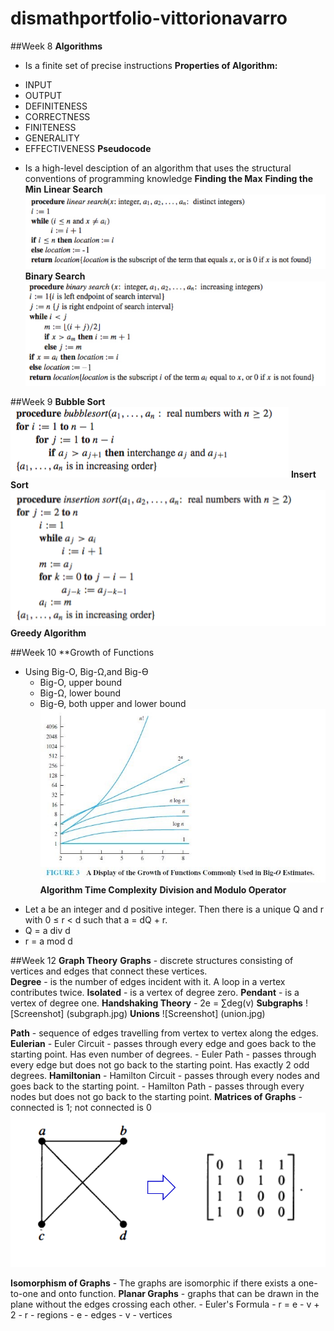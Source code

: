 # dismathportfolio-vittorionavarro

##Week 8
**Algorithms** 
  - Is a finite set of precise instructions
**Properties of Algorithm:**
  * INPUT 
  * OUTPUT
  * DEFINITENESS
  * CORRECTNESS
  * FINITENESS
  * GENERALITY
  * EFFECTIVENESS
**Pseudocode**
  - Is a high-level desciption of an algorithm that uses the structural conventions of programming knowledge
**Finding the Max**
**Finding the Min**
**Linear Search**
![Screenshot](linear.jpg)
**Binary Search**
![Screenshot](binary.jpg)

##Week 9
**Bubble Sort**
![Screenshot](bubblesort.jpg)
**Insert Sort**
![Screenshot](insertsort.jpg)
**Greedy Algorithm**

##Week 10
**Growth of Functions
  * Using Big-O, Big-Ω,and Big-ϴ
    - Big-O, upper bound
    - Big-Ω, lower bound
    - Big-ϴ, both upper and lower bound
![Screenshot](bigo.jpg)
**Algorithm Time Complexity**
**Division and Modulo Operator**
  - Let a be an integer and d positive integer. Then there is a unique Q and r with 0 ≤ r < d such that a = dQ + r.
  - Q = a div d
  - r = a mod d

##Week 12
**Graph Theory**
  **Graphs** - discrete structures consisting of vertices and edges that connect these vertices.  
  **Degree** - is the number of edges incident with it. A loop in a vertex contributes twice.
  **Isolated** - is a vertex of degree zero.
  **Pendant** - is a vertex of degree one.
  **Handshaking Theory** - 2e = ∑deg(v)
  **Subgraphs**
  ![Screenshot] (subgraph.jpg)
  **Unions**
  ![Screenshot] (union.jpg)

  **Path** - sequence of edges travelling from vertex to vertex along the edges.
  **Eulerian**
    - Euler Circuit - passes through every edge and goes back to the starting point. Has even number of degrees.
    - Euler Path - passes through every edge but does not go back to the starting point. Has exactly 2 odd degrees.
  **Hamiltonian**
    - Hamilton Circuit - passes through every nodes and goes back to the starting point.
    - Hamilton Path - passes through every nodes but does not go back to the starting point.
  **Matrices of Graphs** - connected is 1; not connected is 0
  ![Screenshot](matrix.jpg)

  **Isomorphism of Graphs** - The graphs are isomorphic if there exists a one-to-one and onto function.
  **Planar Graphs** - graphs that can be drawn in the plane without the edges crossing each other.
    - Euler's Formula - r = e - v + 2
    	- r - regions
			- e - edges
			- v - vertices 
